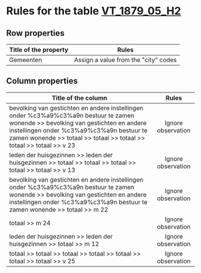 # Rules for the table [VT_1879_05_H2](https://github.com/cgueret/DataDump/blob/master/xls-marked/VT_1879_05_H2_marked.xls?raw=true)
## Row properties
| Title of the property | Rules |
| --------------------- |:-----:|
| Gemeenten | Assign a value from the "city" codes |
## Column properties
| Title of the column | Rules |
| --------------------- |:-----:|
| bevolking van gestichten en andere instellingen onder %c3%a9%c3%a9n bestuur te zamen wonende >> bevolking van gestichten en andere instellingen onder %c3%a9%c3%a9n bestuur te zamen wonende >> totaal >> totaal >> totaal >> totaal >> totaal >> v 23 | Ignore observation |
| leden der huisgezinnen >> leden der huisgezinnen >> totaal >> totaal >> totaal >> totaal >> totaal >> v 13 | Ignore observation |
| bevolking van gestichten en andere instellingen onder %c3%a9%c3%a9n bestuur te zamen wonende >> bevolking van gestichten en andere instellingen onder %c3%a9%c3%a9n bestuur te zamen wonende >> totaal >> m 22 | Ignore observation |
| totaal >> m 24 | Ignore observation |
| leden der huisgezinnen >> leden der huisgezinnen >> totaal >> m 12 | Ignore observation |
| totaal >> totaal >> totaal >> totaal >> totaal >> totaal >> totaal >> v 25 | Ignore observation |
